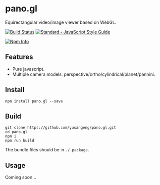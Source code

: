 # pano.gl

Equirectangular video/image viewer based on WebGL.

[![Build Status](https://travis-ci.org/yusangeng/pano.gl.svg?branch=master)](https://travis-ci.org/yusangeng/pano.gl) [![Standard - JavaScript Style Guide](https://img.shields.io/badge/code_style-standard-brightgreen.svg)](https://standardjs.com)

[![Npm Info](https://nodei.co/npm/pano.gl.png?compact=true)](https://www.npmjs.com/package/pano.gl)

## Features

* Pure javascript.
* Multiple camera models: perspective/ortho/cylindrical/planet/pannini.

## Install

``` shell
npm install pano.gl --save
```

## Build

``` shell
git clone https://github.com/yusangeng/pano.gl.git
cd pano.gl
npm i
npm run build
```

The bundle files should be in `./.package`.

## Usage

Coming soon...

